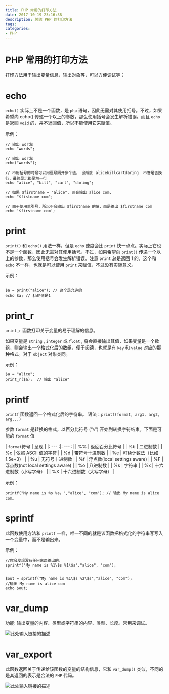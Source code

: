 ```yaml
---
title: PHP 常用的打印方法
date: 2017-10-19 23:16:38
description: 总结 PHP 的打印方法
tags:
categories:
- PHP
---
```



# PHP 常用的打印方法

打印方法用于输出变量信息，输出对象等，可以方便调试等；

# echo
`echo()` 实际上不是一个函数，是 `php` 语句，因此无需对其使用括号。不过，如果希望向 echo() 传递一个以上的参数，那么使用括号会发生解析错误。而且 `echo` 是返回 `void` 的，并不返回值，所以不能使用它来赋值。

示例：
```
// 输出 words
echo "words"; 

// 输出 words
echo("words"); 

// 不用括号的时候可以用逗号隔开多个值， 会输出 alicebillcartdaring  不管是否换行，最终显示都是为一行
echo "alice", "bill", "cart", "daring";

// 如果 $firstname = "alice", 则会输出 alice com.  
echo "$fistname com";

// 由于使用单引号，所以不会输出 $firstname 的值，而是输出 $firstname com
echo '$firstname com'; 

```

# print
`print()` 和 `echo()` 用法一样，但是 `echo` 速度会比 `print` 快一点点。实际上它也不是一个函数，因此无需对其使用括号。不过，如果希望向 `print()` 传递一个以上的参数，那么使用括号会发生解析错误。注意 `print` 总是返回 1 的，这个和 `echo` 不一样，也就是可以使用 `print` 来赋值，不过没有实际意义。

示例：
```

$a = print("alice"); // 这个是允许的  
echo $a; // $a的值是1 
```

# print_r
`print_r` 函数打印关于变量的易于理解的信息。

如果变量是 `string` , `integer` 或 `float` , 将会直接输出其值，如果变量是一个数组，则会输出一个格式化后的数组，便于阅读，也就是有 `key` 和 `value` 对应的那种格式。对于 `object` 对象类同。

示例：
```
$a = "alice";
print_r($a);  // 输出 "alice"
```

# printf
`printf` 函数返回一个格式化后的字符串。
语法：`printf(format, arg1, arg2, arg...)`

参数 `format` 是转换的格式，以百分比符号 (“`%`”) 开始到转换字符结束。下面是可能的 `format` 值

| `format`符号 | 呈现 |
|: --- :|: --- :|
| %% | 返回百分比符号 |
| %b | 二进制数 |
| %c | 依照 ASCII 值的字符 |
| %d | 带符号十进制数 |
| %e | 可续计数法（比如 1.5e+3） |
| %u | 无符号十进制数 |
| %f | 浮点数(local settings aware) |
| %F | 浮点数(not local settings aware) |
| %o | 八进制数 |
| %s | 字符串 |
| %x | 十六进制数（小写字母） |
| %X | 十六进制数（大写字母） |

示例：
```
printf("My name is %s %s。","alice", "com"); // 输出 My name is alice com。 
```

# sprintf
此函数使用方法和 `printf` 一样，唯一不同的就是该函数把格式化的字符串写写入一个变量中，而不是输出来。

示例：
```
//你会发现没有任何东西输出的。
sprintf("My name is %1\$s %1\$s","alice", "com");


$out = sprintf("My name is %1\$s %2\$s","alice", "com");
//输出 My name is alice com
echo $out;
```

# var_dump
功能: 输出变量的内容、类型或字符串的内容、类型、长度。常用来调试。

![此处输入链接的描述][1]

# var_export
此函数返回关于传递给该函数的变量的结构信息，它和 `var_dump()` 类似，不同的是其返回的表示是合法的 `PHP` 代码。

![此处输入链接的描述][2]


  [1]: http://owk2q4gs5.bkt.clouddn.com/QQ%E6%88%AA%E5%9B%BE20171019230737.png
  [2]: http://owk2q4gs5.bkt.clouddn.com/QQ%E6%88%AA%E5%9B%BE20171019230724.png